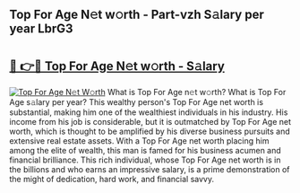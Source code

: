 ## Top For Age N𝚎t w𝚘rth - Part-vzh S𝚊lary per year LbrG3

# <h2><a href="http://gc4e59.nevu.top/?p=Top+For+Age">🔗 👉🔴 Top For Age N𝚎t w𝚘rth - S𝚊lary</a></h2>

[![Top For Age N𝚎t W𝚘rth](https://i.imgur.com/Oavwk0R.jpeg)](http://gc4e59.nevu.top/?p=Top+For+Age)
What is Top For Age n𝚎t w𝚘rth? What is Top For Age s𝚊lary per year?
This wealthy person's Top For Age net worth is substantial, making him one of the wealthiest individuals in his industry. His income from his job is considerable, but it is outmatched by Top For Age net worth, which is thought to be amplified by his diverse business pursuits and extensive real estate assets. With a Top For Age net worth placing him among the elite of wealth, this man is famed for his business acumen and financial brilliance. This rich individual, whose Top For Age net worth is in the billions and who earns an impressive salary, is a prime demonstration of the might of dedication, hard work, and financial savvy.
